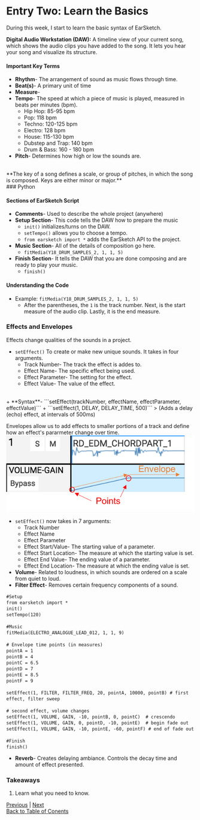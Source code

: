 # Entry Two: Learn the Basics

During this week, I start to learn the basic syntax of EarSketch.<br>

**Digital Audio Workstation (DAW):** A timeline view of your current song, which shows the audio clips you have added to
the song. It lets you hear your song and visualize its structure.<br>
#### **Important Key Terms**
+ **Rhythm**- The arrangement of sound as music flows through time.
+ **Beat(s)**- A primary unit of time
+ **Measure**- 
+ **Tempo**- The speed at which a piece of music is played, measured in beats per minutes (bpm).
    + Hip Hop: 85-95 bpm
    + Pop: 118 bpm
    + Techno: 120-125 bpm
    + Electro: 128 bpm
    + House: 115-130 bpm
    + Dubstep and Trap: 140 bpm
    + Drum & Bass: 160 - 180 bpm
+ **Pitch**- Determines how high or low the sounds are.
<br>
**The key of a song defines a scale, or group of pitches, in which the song is composed. Keys are either minor or major.**

<br>
### Python

#### **Sections of EarSketch Script**
+ **Comments**- Used to describe the whole project (anywhere)
+ **Setup Section**- This code tells the DAW how to prepare the music
    + ```init()``` initializes/turns on the DAW. 
    + ```setTempo()``` allows you to choose a tempo. 
    + ```from earsketch import *``` adds the EarSketch API to the project.
+ **Music Section**- All of the details of composition go here.
    + ```fitMedia(Y18_DRUM_SAMPLES_2, 1, 1, 5)```
+ **Finish Section**- It tells the DAW that you are done composing and are ready to play your music.
   + ```finish()```
#### **Understanding the Code**
+ Example: ```fitMedia(Y18_DRUM_SAMPLES_2, 1, 1, 5)```
    + After the parentheses, the ```1``` is the track number. Next, is the start measure of the audio clip. Lastly, it
is the end measure.
### **Effects and Envelopes**
Effects change qualities of the sounds in a project. 
+ ```setEffect()``` To create or make new unique sounds. It takes in four arguments.
    + Track Number- The track the effect is addes to.
    + Effect Name- The specific effect being used.
    + Effect Parameter- The setting for the effect.
    + Effect Value- The value of the effect.
<br>
+ **Syntax**- ```setEffect(trackNumber, effectName, effectParameter, effectValue)```
+ ```setEffect(1, DELAY, DELAY_TIME, 500)``` > (Adds a delay (echo) effect, at intervals of 500ms)

Envelopes allow us to add effects to smaller portions of a track and define how an effect's pararmeter
change over time.
<br> <img src= "/images/newenvelope.png"/><br>
+ ```setEffect()``` now takes in 7 arguments:
    + Track Number
    + Effect Name
    + Effect Parameter
    + Effect Start/Value- The starting value of a parameter.
    + Effect Start Location- The measure at which the starting value is set.
    + Effect End Value- The ending value of a parameter. 
    + Effect End Location- The measure at which the ending value is set. 
+ **Volume**- Related to loudness, in which sounds are ordered on a scale from quiet to loud. 
+ **Filter Effect**- Removes certain frequency components of a sound.
```
#Setup
from earsketch import *
init()
setTempo(120)

#Music
fitMedia(ELECTRO_ANALOGUE_LEAD_012, 1, 1, 9)

# Envelope time points (in measures)
pointA = 1
pointB = 4
pointC = 6.5
pointD = 7
pointE = 8.5
pointF = 9

setEffect(1, FILTER, FILTER_FREQ, 20, pointA, 10000, pointB) # first effect, filter sweep

# second effect, volume changes
setEffect(1, VOLUME, GAIN, -10, pointB, 0, pointC)  # crescendo
setEffect(1, VOLUME, GAIN, 0, pointD, -10, pointE)  # begin fade out
setEffect(1, VOLUME, GAIN, -10, pointE, -60, pointF) # end of fade out

#Finish
finish()
```
+ **Reverb**- Creates delaying ambiance. Controls the decay time and amount of effect presented. 
### Takeaways
1. Learn what you need to know.


[Previous](entry01-plan.md) | [Next](entry03.md) <br>
[Back to Table of Conents](https://github.com/victoriaf6656/independent-study)